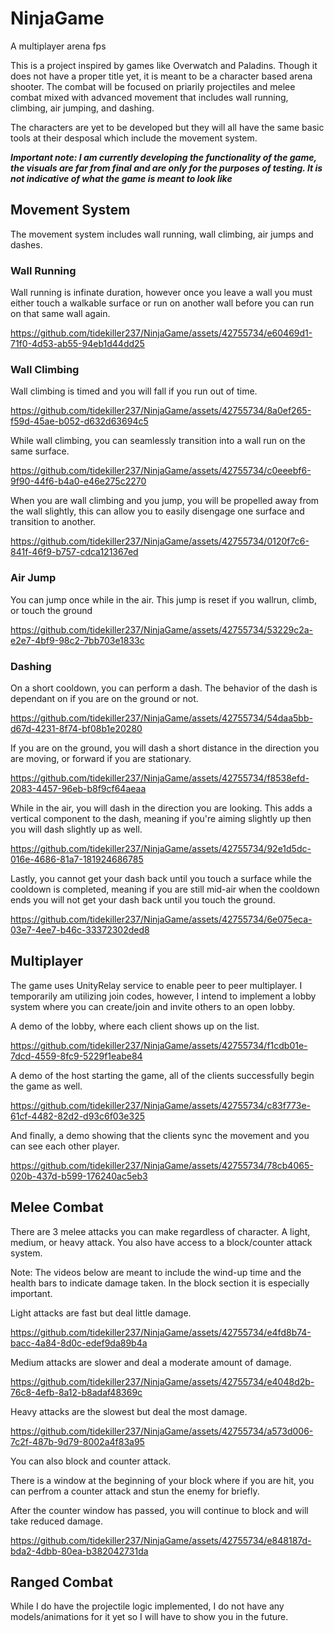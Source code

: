 # NinjaGame
A multiplayer arena fps

This is a project inspired by games like Overwatch and Paladins. Though it does not have a proper title yet, it is meant to be a character based arena shooter. The combat will be focused on priarily projectiles and melee combat mixed with advanced movement that includes wall running, climbing, air jumping, and dashing.

The characters are yet to be developed but they will all have the same basic tools at their desposal which include the movement system.

__*Important note: I am currently developing the functionality of the game, the visuals are far from final and are only for the purposes of testing. It is not indicative of what the game is meant to look like*__

## Movement System

The movement system includes wall running, wall climbing, air jumps and dashes.

### Wall Running

Wall running is infinate duration, however once you leave a wall you must either touch a walkable surface or run on another wall before you can run on that same wall again.


https://github.com/tidekiller237/NinjaGame/assets/42755734/e60469d1-71f0-4d53-ab55-94eb1d44dd25



### Wall Climbing

Wall climbing is timed and you will fall if you run out of time.


https://github.com/tidekiller237/NinjaGame/assets/42755734/8a0ef265-f59d-45ae-b052-d632d63694c5



While wall climbing, you can seamlessly transition into a wall run on the same surface.


https://github.com/tidekiller237/NinjaGame/assets/42755734/c0eeebf6-9f90-44f6-b4a0-e46e275c2270



When you are wall climbing and you jump, you will be propelled away from the wall slightly, this can allow you to easily disengage one surface and transition to another.


https://github.com/tidekiller237/NinjaGame/assets/42755734/0120f7c6-841f-46f9-b757-cdca121367ed



### Air Jump

You can jump once while in the air. This jump is reset if you wallrun, climb, or touch the ground


https://github.com/tidekiller237/NinjaGame/assets/42755734/53229c2a-e2e7-4bf9-98c2-7bb703e1833c



### Dashing

On a short cooldown, you can perform a dash. The behavior of the dash is dependant on if you are on the ground or not.


https://github.com/tidekiller237/NinjaGame/assets/42755734/54daa5bb-d67d-4231-8f74-bf08b1e20280



If you are on the ground, you will dash a short distance in the direction you are moving, or forward if you are stationary.


https://github.com/tidekiller237/NinjaGame/assets/42755734/f8538efd-2083-4457-96eb-b8f9cf64aeaa



While in the air, you will dash in the direction you are looking. This adds a vertical component to the dash, meaning if you're aiming slightly up then you will dash slightly up as well.


https://github.com/tidekiller237/NinjaGame/assets/42755734/92e1d5dc-016e-4686-81a7-181924686785



Lastly, you cannot get your dash back until you touch a surface while the cooldown is completed, meaning if you are still mid-air when the cooldown ends you will not get your dash back until you touch the ground.


https://github.com/tidekiller237/NinjaGame/assets/42755734/6e075eca-03e7-4ee7-b46c-33372302ded8

## Multiplayer

The game uses UnityRelay service to enable peer to peer multiplayer. I temporarily am utilizing join codes, however, I intend to implement a lobby system where you can create/join and invite others to an open lobby.

A demo of the lobby, where each client shows up on the list.


https://github.com/tidekiller237/NinjaGame/assets/42755734/f1cdb01e-7dcd-4559-8fc9-5229f1eabe84


A demo of the host starting the game, all of the clients successfully begin the game as well.


https://github.com/tidekiller237/NinjaGame/assets/42755734/c83f773e-61cf-4482-82d2-d93c6f03e325


And finally, a demo showing that the clients sync the movement and you can see each other player.


https://github.com/tidekiller237/NinjaGame/assets/42755734/78cb4065-020b-437d-b599-176240ac5eb3



## Melee Combat

There are 3 melee attacks you can make regardless of character. A light, medium, or heavy attack. You also have access to a block/counter attack system.

Note: The videos below are meant to include the wind-up time and the health bars to indicate damage taken. In the block section it is especially important.

Light attacks are fast but deal little damage.


https://github.com/tidekiller237/NinjaGame/assets/42755734/e4fd8b74-bacc-4a84-8d0c-edef9da89b4a


Medium attacks are slower and deal a moderate amount of damage.


https://github.com/tidekiller237/NinjaGame/assets/42755734/e4048d2b-76c8-4efb-8a12-b8adaf48369c


Heavy attacks are the slowest but deal the most damage.


https://github.com/tidekiller237/NinjaGame/assets/42755734/a573d006-7c2f-487b-9d79-8002a4f83a95


You can also block and counter attack.

There is a window at the beginning of your block where if you are hit, you can perfrom a counter attack and stun the enemy for briefly.


After the counter window has passed, you will continue to block and will take reduced damage.


https://github.com/tidekiller237/NinjaGame/assets/42755734/e848187d-bda2-4dbb-80ea-b382042731da


## Ranged Combat

While I do have the projectile logic implemented, I do not have any models/animations for it yet so I will have to show you in the future.
